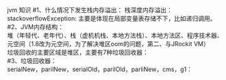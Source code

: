 jvm 知识
#1、什么情况下发生栈内存溢出： 
栈深度内存溢出： 
stackoverflowException: 主要是体现在局部变量表存储不下，比如递归调用。 
#2、JVM内存结构：  
堆（年轻代、老年代）、栈（虚机机栈、本地方法栈）、本地方法区、程序技术器、元空间（1.8改为元空间，为了解决堆区oom的问题，第二、与JRockit VM）  
垃圾回收的主要区域是堆区，主要有7种垃圾回收器：  
#3、垃圾回收器：  
serialNew，parilNew，serialOld，parilOld，parliNew，cms，g1：  
